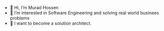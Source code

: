 - 👋 Hi, I’m Murad Hossen 
- 👀 I’m interested in Software Engineering and solving real world businees problems
- 🌱 I want to become a solution architect.

<!---
muradhossen46/muradhossen46 is a ✨ special ✨ repository because its `README.md` (this file) appears on your GitHub profile.
You can click the Preview link to take a look at your changes.
--->
